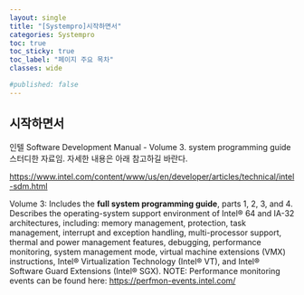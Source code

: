 ```yaml
---
layout: single
title: "[Systempro]시작하면서"
categories: Systempro
toc: true
toc_sticky: true
toc_label: "페이지 주요 목차"
classes: wide

#published: false
---
```


## 시작하면서

인텔 Software Development Manual -  Volume 3. system programming guide스터디한 자료임. 자세한 내용은 아래 참고하길 바란다. 

https://www.intel.com/content/www/us/en/developer/articles/technical/intel-sdm.html

Volume 3: Includes the **full system programming guide**, parts 1, 2, 3, and 4. Describes the operating-system support environment of Intel® 64 and IA-32 architectures, including: memory management, protection, task management, interrupt and exception handling, multi-processor support, thermal and power management features, debugging, performance monitoring, system management mode, virtual machine extensions (VMX) instructions, Intel® Virtualization Technology (Intel® VT), and Intel® Software Guard Extensions (Intel® SGX).
NOTE: Performance monitoring events can be found here: https://perfmon-events.intel.com/

